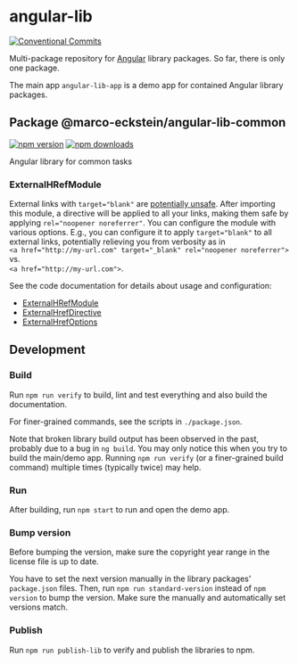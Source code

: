 # angular-lib

[![Conventional Commits](https://img.shields.io/badge/Conventional%20Commits-1.0.0-yellow.svg)](
    https://conventionalcommits.org
)

Multi-package repository for [Angular](https://angular.io/) library packages. So far, there is only one package.

The main app `angular-lib-app` is a demo app for contained Angular library packages.

## Package @marco-eckstein/angular-lib-common

[![npm version](https://badge.fury.io/js/%40marco-eckstein%2Fangular-lib-common.svg)](
    https://badge.fury.io/js/%40marco-eckstein%2Fangular-lib-common
)
[![npm downloads](https://img.shields.io/npm/dt/@marco-eckstein/angular-lib-common.svg)](
    https://npm-stat.com/charts.html?package=%40marco-eckstein%2Fangular-lib-common&from=2018-11-21
)

Angular library for common tasks

### ExternalHRefModule

External links with `target="blank"` are
[potentially unsafe](https://developers.google.com/web/tools/lighthouse/audits/noopener).
After importing this module, a directive will be applied to all your links, making them
safe by applying `rel="noopener noreferrer"`.
You can configure the module with various options.
E.g., you can configure it to apply `target="blank"` to all external links, potentially
relieving you from verbosity as in\
`<a href="http://my-url.com" target="_blank" rel="noopener noreferrer">`\
vs.\
`<a href="http://my-url.com">`.

See the code documentation for details about usage and configuration:

- [ExternalHRefModule](
      projects/marco-eckstein/angular-lib-common/src/lib/external-href/external-href.module.ts
  )
- [ExternalHrefDirective](
      projects/marco-eckstein/angular-lib-common/src/lib/external-href/external-href.directive.ts
  )
- [ExternalHrefOptions](
      projects/marco-eckstein/angular-lib-common/src/lib/external-href/external-href-options.ts
  )

## Development

### Build

Run `npm run verify` to build, lint and test everything and also build the documentation.

For finer-grained commands, see the scripts in `./package.json`.

Note that broken library build output has been observed in the past, probably due to a bug in `ng build`.
You may only notice this when you try to build the main/demo app.
Running `npm run verify` (or a finer-grained build command) multiple times (typically twice) may help.

### Run

After building, run `npm start` to run and open the demo app.

### Bump version

Before bumping the version, make sure the copyright year range in the license file is up to date.

You have to set the next version manually in the library packages' `package.json` files.
Then, run `npm run standard-version` instead of `npm version` to bump the version.
Make sure the manually and automatically set versions match.

### Publish

Run `npm run publish-lib` to verify and publish the libraries to npm.
